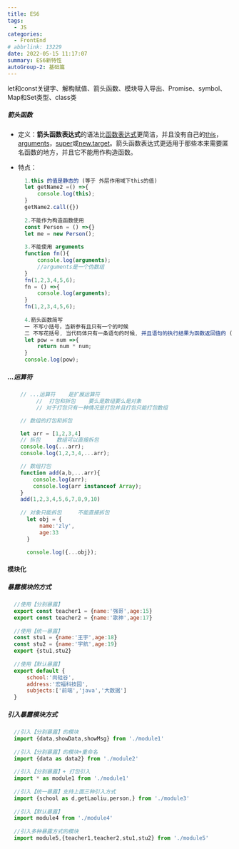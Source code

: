 ```yaml
---
title: ES6
tags: 
  - JS
categories: 
  - FrontEnd
# abbrlink: 13229
date: 2022-05-15 11:17:07
summary: ES6新特性
autoGroup-2: 基础篇
---
```




let和const关键字、解构赋值、箭头函数、模块导入导出、Promise、symbol、Map和Set类型、class类



##### 箭头函数

- 定义：**箭头函数表达式**的语法比[函数表达式](https://developer.mozilla.org/zh-CN/docs/Web/JavaScript/Reference/Operators/function)更简洁，并且没有自己的[this](https://developer.mozilla.org/zh-CN/docs/Web/JavaScript/Reference/Operators/this)，[arguments](https://developer.mozilla.org/zh-CN/docs/Web/JavaScript/Reference/Functions/arguments)，[super](https://developer.mozilla.org/zh-CN/docs/Web/JavaScript/Reference/Operators/super)或[new.target](https://developer.mozilla.org/zh-CN/docs/Web/JavaScript/Reference/Operators/new.target)。箭头函数表达式更适用于那些本来需要匿名函数的地方，并且它不能用作构造函数。

- 特点：

  ```js
    1.this 的值是静态的 (等于 外层作用域下this的值)
    let getName2 =() =>{
        console.log(this);
    }
    getName2.call({})
    
    2.不能作为构造函数使用
    const Person = () =>{}
    let me = new Person();
    
    3.不能使用 arguments
    function fn(){
        console.log(arguments);
        //arguments是一个伪数组
    }
    fn(1,2,3,4,5,6);
    fn = () =>{
        console.log(arguments);
    }
    fn(1,2,3,4,5,6);
    
    4.箭头函数简写
    一 不写小括号，当新参有且只有一个的时候
    二 不写花括号, 当代码体只有一条语句的时候, 并且语句的执行结果为函数返回值的 (如果不
    let pow = num =>{
        return num * num;
    }
    console.log(pow);
  ```

##### ...运算符

```js
  	// ...运算符    是扩展运算符
         //  打包和拆包    要么是数组要么是对象
         // 对于打包只有一种情况是打包并且打包只能打包数组
```

```js
    // 数组的打包和拆包

    let arr = [1,2,3,4]
    // 拆包     数组可以直接拆包
    console.log(...arr);
    console.log(1,2,3,4,...arr);

    // 数组打包
    function add(a,b,...arr){
        console.log(arr);
        console.log(arr instanceof Array);
    }
    add(1,2,3,4,5,6,7,8,9,10)
    
    // 对象只能拆包     不能直接拆包
      let obj = {
          name:'zly',
          age:33
      }

      console.log({...obj});
```

#### 模块化

##### 暴露模块的方式

  ```js
    //使用【分别暴露】
    export const teacher1 = {name:'强哥',age:15}
    export const teacher2 = {name:'歌神',age:17}
    
    //使用【统一暴露】
    const stu1 = {name:'王宇',age:18}
    const stu2 = {name:'宇航',age:19}
    export {stu1,stu2}
    
    //使用【默认暴露】
    export default {
        school:'尚硅谷',
        address:'宏福科技园',
        subjects:['前端','java','大数据']
    }
  ```

##### 引入暴露模块方式

```js
  //引入【分别暴露】的模块
  import {data,showData,showMsg} from './module1'
  
  //引入【分别暴露】的模块+重命名
  import {data as data2} from './module2'
  
  //引入【分别暴露】+ 打包引入
  import * as module1 from './module1'
  
  //引入【统一暴露】支持上面三种引入方式
  import {school as d,getLaoliu,person,} from './module3'
  
  //引入【默认暴露】
  import module4 from './module4'
  
  //引入多种暴露方式的模块
  import module5,{teacher1,teacher2,stu1,stu2} from './module5'
```

